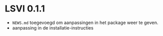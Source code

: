 # LSVI 0.1.1

* `NEWS.md` toegevoegd om aanpassingen in het package weer te geven.
* aanpassing in de installatie-instructies

